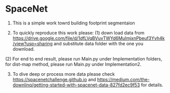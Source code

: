 # SpaceNet

1. This is a simple work towrd building footprint segmentaion

2. To quickly reproduce this work please:
  (1) down load data from https://drive.google.com/file/d/1dfLVqBVuvTWYd6MuImjxnPbeuf3Yvh4k/view?usp=sharing and substitute
  data folder with the one you download.
  
  (2) For end to end result, please run Main.py under Implementation folders, for dist-map method, please run Main.py under
  Implementation2.
  
3. To dive deep or process more data please check https://spacenetchallenge.github.io and https://medium.com/the-downlinq/getting-started-with-spacenet-data-827fd2ec9f53
for details.


